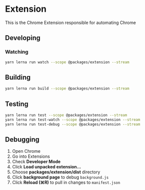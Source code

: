 # Extension

This is the Chrome Extension responsible for automating Chrome

## Developing

### Watching

```bash
yarn lerna run watch --scope @packages/extension --stream
```

## Building

```bash
yarn lerna run build --scope @packages/extension --stream
```

## Testing

```bash
yarn lerna run test --scope @packages/extension --stream
yarn lerna run test-watch --scope @packages/extension --stream
yarn lerna run test-debug --scope @packages/extension --stream
```

## Debugging

1. Open Chrome
2. Go into Extensions
3. Check **Developer Mode**
4. Click **Load unpacked extension...**
5. Choose **packages/extension/dist** directory
6. Click **background page** to debug `background.js`
7. Click **Reload (⌘R)** to pull in changes to `manifest.json`
